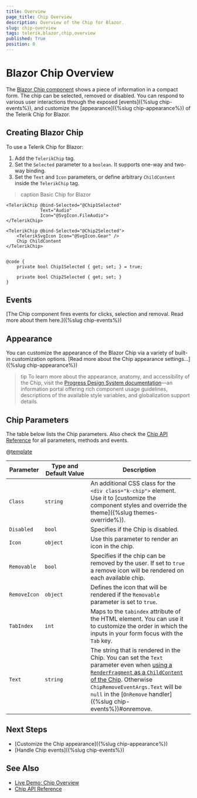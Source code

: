 ```yaml
---
title: Overview
page_title: Chip Overview
description: Overview of the Chip for Blazor.
slug: chip-overview
tags: telerik,blazor,chip,overview
published: True
position: 0
---
```


# Blazor Chip Overview

The <a href="https://www.telerik.com/blazor-ui/chip" target="_blank">Blazor Chip component</a> shows a piece of information in a compact form. The chip can be selected, removed or disabled. You can respond to various user interactions through the exposed [events]({%slug chip-events%}), and customize the [appearance]({%slug chip-appearance%}) of the Telerik Chip for Blazor.

## Creating Blazor Chip

To use a Telerik Chip for Blazor:

1. Add the `TelerikChip` tag.
1. Set the `Selected` parameter to a `boolean`. It supports one-way and two-way binding.
1. Set the `Text` and `Icon` parameters, or define arbitrary `ChildContent` inside the `TelerikChip` tag. 

>caption Basic Chip for Blazor

````CSHTML
<TelerikChip @bind-Selected="@Chip1Selected"
             Text="Audio"
             Icon="@SvgIcon.FileAudio">
</TelerikChip>

<TelerikChip @bind-Selected="@Chip2Selected">
    <TelerikSvgIcon Icon="@SvgIcon.Gear" />
    Chip ChildContent
</TelerikChip>


@code {
    private bool Chip1Selected { get; set; } = true;

    private bool Chip2Selected { get; set; }
}
````

## Events

[The Chip component fires events for clicks, selection and removal. Read more about them here.]({%slug chip-events%})

## Appearance

You can customize the appearance of the Blazor Chip via a variety of built-in customization options. [Read more about the Chip appearance settings...]({%slug chip-appearance%})

>tip To learn more about the appearance, anatomy, and accessibility of the Chip, visit the [Progress Design System documentation](https://www.telerik.com/design-system/docs/components/chip/)—an information portal offering rich component usage guidelines, descriptions of the available style variables, and globalization support details.

## Chip Parameters

The table below lists the Chip parameters. Also check the [Chip API Reference](/blazor-ui/api/Telerik.Blazor.Components.TelerikChip) for all parameters, methods and events.

@[template](/_contentTemplates/common/parameters-table-styles.md#table-layout)

| Parameter | Type and Default&nbsp;Value | Description |
| --- | --- | --- |
| `Class` | `string` | An additional CSS class for the `<div class="k-chip">` element. Use it to [customize the component styles and override the theme]({%slug themes-override%}). |
| `Disabled` | `bool` | Specifies if the Chip is disabled. |
| `Icon` | `object` | Use this parameter to render an icon in the chip. |
| `Removable` | `bool` | Specifies if the chip can be removed by the user. If set to `true` a remove icon will be rendered on each available chip. |
| `RemoveIcon` | `object` | Defines the icon that will be rendered if the `Removable` parameter is set to `true`. |
| `TabIndex` | `int` | Maps to the `tabindex` attribute of the HTML element. You can use it to customize the order in which the inputs in your form focus with the `Tab` key. |
| `Text` | `string` | The string that is rendered in the Chip. You can set the `Text` parameter even when [using a `RenderFragment` as a `ChildContent` of the Chip](#creating-blazor-chip). Otherwise `ChipRemoveEventArgs.Text` will be `null` in the [`OnRemove` handler]({%slug chip-events%})#onremove. |

## Next Steps

* [Customize the Chip appearance]({%slug chip-appearance%})
* [Handle Chip events]({%slug chip-events%})


## See Also

* [Live Demo: Chip Overview](https://demos.telerik.com/blazor-ui/chip/overview)
* [Chip API Reference](/blazor-ui/api/Telerik.Blazor.Components.TelerikChip)
